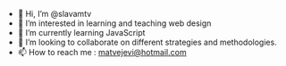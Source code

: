 - 👋 Hi, I’m @slavamtv
- 👀 I’m interested in learning and teaching web design
- 🌱 I’m currently learning JavaScript
- 💞️ I’m looking to collaborate on different strategies and methodologies.
- 📫 How to reach me : matvejevi@hotmail.com

<!---
slavamtv/slavamtv is a ✨ special ✨ repository because its `README.md` (this file) appears on your GitHub profile.
You can click the Preview link to take a look at your changes.
--->

